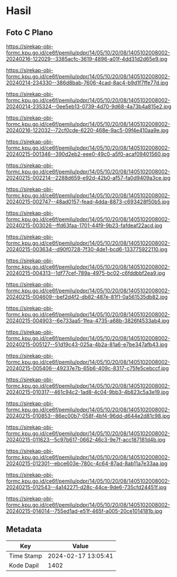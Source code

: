 # Hasil

## Foto C Plano

https://sirekap-obj-formc.kpu.go.id/ce6f/pemilu/pdpr/14/05/10/20/08/1405102008002-20240216-122029--3385acfc-3619-4896-a01f-4dd31d2d65e9.jpg

https://sirekap-obj-formc.kpu.go.id/ce6f/pemilu/pdpr/14/05/10/20/08/1405102008002-20240214-234330--386d8bab-7606-4cad-8ac4-b9d1f7ffe77d.jpg

https://sirekap-obj-formc.kpu.go.id/ce6f/pemilu/pdpr/14/05/10/20/08/1405102008002-20240214-235324--0ee5eb13-0739-4d70-9d68-4a73b4a815e2.jpg

https://sirekap-obj-formc.kpu.go.id/ce6f/pemilu/pdpr/14/05/10/20/08/1405102008002-20240216-122032--72cf0cde-6220-468e-9ac5-09f4e410aa9e.jpg

https://sirekap-obj-formc.kpu.go.id/ce6f/pemilu/pdpr/14/05/10/20/08/1405102008002-20240215-001346--390d2eb2-eee0-49c0-a5f0-acaf09401560.jpg

https://sirekap-obj-formc.kpu.go.id/ce6f/pemilu/pdpr/14/05/10/20/08/1405102008002-20240215-002214--2288d659-e92d-42b0-af57-fa0d9409a3ce.jpg

https://sirekap-obj-formc.kpu.go.id/ce6f/pemilu/pdpr/14/05/10/20/08/1405102008002-20240215-002747--48ad0157-fead-4dda-8873-c693428f50b5.jpg

https://sirekap-obj-formc.kpu.go.id/ce6f/pemilu/pdpr/14/05/10/20/08/1405102008002-20240215-003026--ffd63faa-1701-44f9-9b23-fafdeaf22acd.jpg

https://sirekap-obj-formc.kpu.go.id/ce6f/pemilu/pdpr/14/05/10/20/08/1405102008002-20240215-003634--d90f0728-7f30-4de1-bcd6-133775922110.jpg

https://sirekap-obj-formc.kpu.go.id/ce6f/pemilu/pdpr/14/05/10/20/08/1405102008002-20240215-004313--1df77cef-789a-4975-bc02-c6fddbbf2ea9.jpg

https://sirekap-obj-formc.kpu.go.id/ce6f/pemilu/pdpr/14/05/10/20/08/1405102008002-20240215-004609--bef2d4f2-db82-487e-81f1-0a561535db82.jpg

https://sirekap-obj-formc.kpu.go.id/ce6f/pemilu/pdpr/14/05/10/20/08/1405102008002-20240215-004903--6e733aa5-1fea-4735-a68b-3826f4533ab4.jpg

https://sirekap-obj-formc.kpu.go.id/ce6f/pemilu/pdpr/14/05/10/20/08/1405102008002-20240215-005127--51d19c43-025a-4b2a-81a6-e7be347afb43.jpg

https://sirekap-obj-formc.kpu.go.id/ce6f/pemilu/pdpr/14/05/10/20/08/1405102008002-20240215-005406--49237e7b-65b6-409c-8317-c75fe5cebccf.jpg

https://sirekap-obj-formc.kpu.go.id/ce6f/pemilu/pdpr/14/05/10/20/08/1405102008002-20240215-010317--461c94c2-1ad8-4c04-9bb3-4b823c5a3e19.jpg

https://sirekap-obj-formc.kpu.go.id/ce6f/pemilu/pdpr/14/05/10/20/08/1405102008002-20240215-010853--86ec00b7-058f-4bf4-96dd-d644e2d81c98.jpg

https://sirekap-obj-formc.kpu.go.id/ce6f/pemilu/pdpr/14/05/10/20/08/1405102008002-20240215-011623--5c97b617-0662-46c3-9e7f-acc187181d4b.jpg

https://sirekap-obj-formc.kpu.go.id/ce6f/pemilu/pdpr/14/05/10/20/08/1405102008002-20240215-012301--ebce603e-780c-4c64-87ad-8ab11a7e33aa.jpg

https://sirekap-obj-formc.kpu.go.id/ce6f/pemilu/pdpr/14/05/10/20/08/1405102008002-20240215-012543--4a142271-d28c-44ce-9de6-735cfd24451f.jpg

https://sirekap-obj-formc.kpu.go.id/ce6f/pemilu/pdpr/14/05/10/20/08/1405102008002-20240215-014014--755ed1ad-e51f-465f-a005-20ce1014181b.jpg


## Metadata

| Key        | Value               |
| ---------- | ------------------- |
| Time Stamp | 2024-02-17 13:05:41 |
| Kode Dapil | 1402                |



